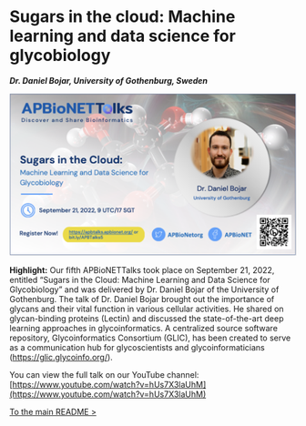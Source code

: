 # Sugars in the cloud: Machine learning and data science for glycobiology
***Dr. Daniel Bojar, University of Gothenburg, Sweden*** 

<img src="APBTalks5.png">

**Highlight:**
Our fifth APBioNETTalks took place on September 21, 2022, entitled “Sugars in the Cloud: Machine Learning and Data Science for Glycobiology” and was delivered by  Dr. Daniel Bojar of the University of Gothenburg. The talk of Dr. Daniel Bojar brought out the importance of glycans and their vital function in various cellular activities. He shared on glycan-binding proteins (Lectin) and discussed the state-of-the-art deep learning approaches in glycoinformatics. A centralized source software repository, Glycoinformatics Consortium (GLIC), has been created to serve as a communication hub for glycoscientists and glycoinformaticians (https://glic.glycoinfo.org/).

You can view the full talk on our YouTube channel: [https://www.youtube.com/watch?v=hUs7X3laUhM](https://www.youtube.com/watch?v=hUs7X3laUhM)

[To the main README >](https://github.com/APBioNet/APBioNetTalks)
